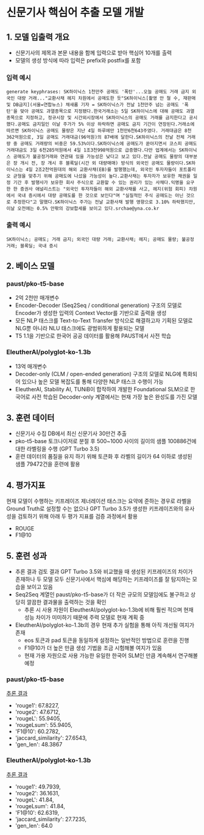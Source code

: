# 신문기사 핵심어 추출 모델 개발

## 1. 모델 입출력 개요

- 신문기사의 제목과 본문 내용을 함께 입력으로 받아 핵심어 10개를 출력
- 모델의 생성 방식에 따라 입력은 prefix와 postfix를 포함

### 입력 예시
```
generate keyphrases: SK하이닉스 1천만주 공매도 '폭탄'...오늘 공매도 거래 금지 외국인 대량 거래..."교환사채 헤지 차원에서 공매도한 듯"SK하이닉스[촬영 안 철 수, 재판매 및 DB금지](서울=연합뉴스) 채새롬 기자 = SK하이닉스가 전날 1천만주 넘는 공매도 '폭탄'을 맞아 공매도 과열종목으로 지정됐다.한국거래소는 5일 SK하이닉스에 대해 공매도 과열종목으로 지정하고, 정규시장 및 시간외시장에서 SK하이닉스의 공매도 거래를 금지한다고 공시했다.공매도 금지일인 이날 주가가 5% 이상 하락하면 공매도 금지 기간이 연장된다.거래소에 따르면 SK하이닉스 공매도 물량은 지난 4일 하루에만 1천만6천643주였다. 거래대금은 8천362억원으로, 3일 공매도 거래대금(96억원)의 87배에 달한다.SK하이닉스의 전날 전체 거래량 중 공매도 거래량의 비중은 59.53%이다.SK하이닉스에 공매도가 쏟아지면서 코스피 공매도 거래대금도 3일 6천285억원에서 4일 1조3천998억원으로 급증했다.다만 업계에서는 SK하이닉스 공매도가 불공정거래와 연관돼 있을 가능성은 낮다고 보고 있다.전날 공매도 물량의 대부분은 장 개시 전, 장 개시 후 블록딜(시간 외 대량매매) 방식의 외국인 공매도 물량이다.SK하이닉스는 4일 2조2천억원대의 해외 교환사채(EB)를 발행했는데, 외국인 투자자들이 포트폴리오 균형을 맞추기 위해 공매도에 나섰을 가능성이 높다.교환사채는 투자자가 보유한 채권을 일정 기간 후 발행사가 보유한 회사 주식으로 교환할 수 있는 권리가 있는 사채다.익명을 요구한 한 증권사 애널리스트는 "외국인 투자자들이 해외 교환사채를 사고, 헤지(위험 회피) 차원에서 국내 증시에서 대량 공매도를 한 것으로 보인다"며 "실질적인 주식 공매도는 아닌 것으로 추정한다"고 말했다.SK하이닉스 주가는 전날 교환사채 발행 영향으로 3.10% 하락했지만, 이날 오전에는 0.5% 안팎의 강보합세를 보이고 있다.srchae@yna.co.kr
```
### 출력 예시
```
SK하이닉스; 공매도; 거래 금지; 외국인 대량 거래; 교환사채; 헤지; 공매도 물량; 불공정거래; 블록딜; 국내 증시
```

## 2. 베이스 모델

### paust/pko-t5-base
- 2억 2천만 매개변수
- Encoder-Decoder (Seq2Seq / conditional generation) 구조의 모델로 Encoder가 생성한 입력의 Context Vector를 기반으로 출력을 생성
- 모든 NLP 태스크를 Text-to-Text Transfer 방식으로 해결하고자 기획된 모델로 NLG뿐 아니라 NLU 태스크에도 광범위하게 활용되는 모델
- T5 1.1을 기반으로 한국어 공공 데이터를 활용해 PAUST에서 사전 학습

### EleutherAI/polyglot-ko-1.3b
- 13억 매개변수
- Decoder-only (CLM / open-ended generation) 구조의 모델로 NLG에 특화되어 있으나 높은 모델 복잡도를 통해 다양한 NLP 태스크 수행이 가능
- EleutherAI, Stability AI, TUNiB이 합작하여 개발한 Foundational SLM으로 한국어로 사전 학습된 Decoder-only 계열에서는 현재 가장 높은 완성도를 가진 모델

## 3. 훈련 데이터
- 신문기사 수집 DB에서 최신 신문기사 30만건 추출
- pko-t5-base 토크나이저로 분절 후 500~1000 사이의 길이의 샘플 100886건에 대한 라벨링을 수행 (GPT Turbo 3.5)
- 훈련 데이터의 품질을 유지 하기 위해 토큰화 후 라벨의 길이가 64 이하로 생성된 샘플 79472건을 훈련에 활용

## 4. 평가지표
현재 모델이 수행하는 키프레이즈 제너레이션 태스크는 요약에 준하는 경우로 라벨을 Ground Truth로 설정할 수는 없으나 GPT Turbo 3.5가 생성한 키프레이즈와의 유사성을 검토하기 위해 아래 두 평가 지표를 검증 과정에서 활용
- ROUGE
- F1@10

## 5. 훈련 성과
- 추론 결과 검토 결과 GPT Turbo 3.5와 비교했을 때 생성된 키프레이즈의 차이가 존재하나 두 모델 모두 신문기사에서 핵심에 해당하는 키프레이즈를 잘 탐지하는 모습을 보이고 있음
- Seq2Seq 계열인 paust/pko-t5-base가 더 작은 규모의 모델임에도 불구하고 상당히 깔끔한 결과물을 출력하는 것을 확인
  - 추론 시 사용 자원이 EleutherAI/polyglot-ko-1.3b에 비해 훨씬 적으며 현재 성능 차이가 미미하기 때문에 주력 모델로 현재 계획 중
- EleutherAI/polyglot-ko-1.3b의 경우 현재 추가 실험을 통해 아직 개선될 여지가 존재
  - eos 토큰과 pad 토큰을 동일하게 설정하는 일반적인 방법으로 훈련을 진행
  - F1@10가 더 높은 만큼 생성 기법을 조금 시험해볼 여지가 있음
  - 현재 가용 자원으로 사용 가능한 유일한 한국어 SLM인 만큼 계속해서 연구해볼 예정

### paust/pko-t5-base
[추론 결과](results/paust_pko_t5_base_v4_run_1.txt)
- 'rouge1': 67.8227,
- 'rouge2': 47.6712,
- 'rougeL': 55.9405,
- 'rougeLsum': 55.9405,
- 'F1@10': 60.2782,
- 'jaccard_similarity': 27.6543,
- 'gen_len': 48.3867

### EleutherAI/polyglot-ko-1.3b
[추론 결과](results/eleutherai_polyglot_ko_1.3b_v4_run_14.txt)
- 'rouge1': 49.7939,
- 'rouge2': 36.1631,
- 'rougeL': 41.84,
- 'rougeLsum': 41.84,
- 'F1@10': 62.6319,
- 'jaccard_similarity': 27.7235,
- 'gen_len': 64.0
